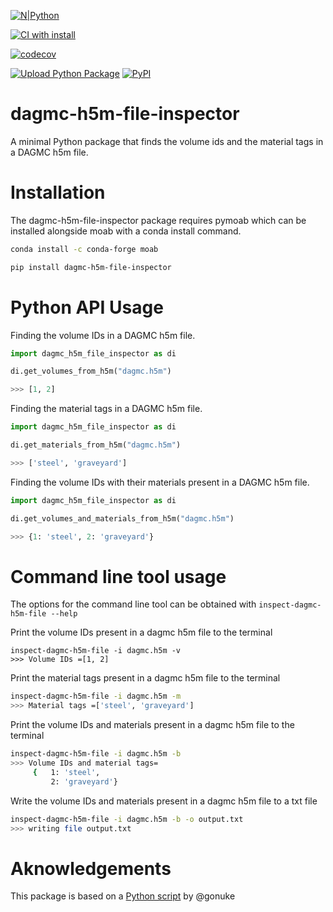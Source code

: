 
[![N|Python](https://www.python.org/static/community_logos/python-powered-w-100x40.png)](https://www.python.org)

[![CI with install](https://github.com/fusion-energy/dagmc_h5m_file_inspector/actions/workflows/ci_with_install.yml/badge.svg)](https://github.com/fusion-energy/dagmc_h5m_file_inspector/actions/workflows/ci_with_install.yml)

[![codecov](https://codecov.io/gh/fusion-energy/dagmc_h5m_file_inspector/branch/main/graph/badge.svg)](https://codecov.io/gh/fusion-energy/dagmc_h5m_file_inspector)

[![Upload Python Package](https://github.com/fusion-energy/dagmc_h5m_file_inspector/actions/workflows/python-publish.yml/badge.svg?branch=main)](https://github.com/fusion-energy/dagmc_h5m_file_inspector/actions/workflows/python-publish.yml)
[![PyPI](https://img.shields.io/pypi/v/dagmc_h5m_file_inspector?color=brightgreen&label=pypi&logo=grebrightgreenen&logoColor=green)](https://pypi.org/project/dagmc_h5m_file_inspector/)

# dagmc-h5m-file-inspector

A minimal Python package that finds the volume ids and the material tags in a
DAGMC h5m file.


# Installation

The dagmc-h5m-file-inspector package requires pymoab which can be installed
alongside moab with a conda install command.

```bash
conda install -c conda-forge moab

pip install dagmc-h5m-file-inspector
```


# Python API Usage

Finding the volume IDs in a DAGMC h5m file.

```python
import dagmc_h5m_file_inspector as di

di.get_volumes_from_h5m("dagmc.h5m")

>>> [1, 2]
```

Finding the material tags in a DAGMC h5m file.

```python
import dagmc_h5m_file_inspector as di

di.get_materials_from_h5m("dagmc.h5m")

>>> ['steel', 'graveyard']
```

Finding the volume IDs with their materials present in a DAGMC h5m file.

```python
import dagmc_h5m_file_inspector as di

di.get_volumes_and_materials_from_h5m("dagmc.h5m")

>>> {1: 'steel', 2: 'graveyard'}
```

# Command line tool usage

The options for the command line tool can be obtained with ```inspect-dagmc-h5m-file --help```

Print the volume IDs present in a dagmc h5m file to the terminal

```
inspect-dagmc-h5m-file -i dagmc.h5m -v
>>> Volume IDs =[1, 2]
```

Print the material tags present in a dagmc h5m file to the terminal

```bash
inspect-dagmc-h5m-file -i dagmc.h5m -m
>>> Material tags =['steel', 'graveyard']
```

Print the volume IDs and materials present in a dagmc h5m file to the terminal

```bash
inspect-dagmc-h5m-file -i dagmc.h5m -b
>>> Volume IDs and material tags=
     {   1: 'steel',
         2: 'graveyard'}
```

Write the volume IDs and materials present in a dagmc h5m file to a txt file

```bash
inspect-dagmc-h5m-file -i dagmc.h5m -b -o output.txt
>>> writing file output.txt
```


# Aknowledgements

This package is based on a [Python script](https://gist.github.com/gonuke/c36e327e399c7a685cd315c738121c9a) by @gonuke
